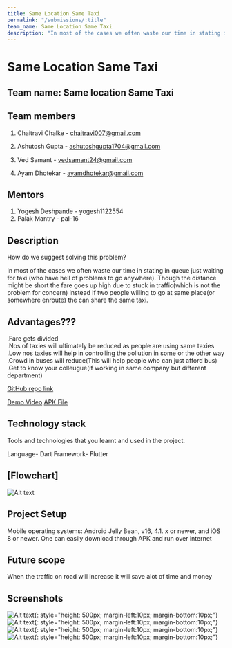 ```yaml
---
title: Same Location Same Taxi
permalink: "/submissions/:title"
team_name: Same Location Same Taxi
description: "In most of the cases we often waste our time in stating in queue just waiting for taxi (who have hell of problems to go anywhere). Though the distance might be short the fare goes up high due to stuck in traffic(which is not the problem for concern) instead if two people willing to go at same place(or somewhere enroute) the can share the same taxi."
---
```


# Same Location Same Taxi

## Team name: Same location Same Taxi

## Team members

1. Chaitravi Chalke - chaitravi007@gmail.com

2. Ashutosh Gupta - ashutoshgupta1704@gmail.com

3. Ved Samant - vedsamant24@gmail.com

4. Ayam Dhotekar - ayamdhotekar@gmail.com

## Mentors

1. Yogesh Deshpande - yogesh1122554
2. Palak Mantry - pal-16


## Description

How do we suggest solving this problem?

In most of the cases we often waste our time in stating in queue just waiting for taxi (who have hell of problems to go anywhere). Though the distance might be short the fare goes up high due to stuck in traffic(which is not the problem for concern) instead if two people willing to go at same place(or somewhere enroute) the can share the same taxi.


## Advantages???

.Fare gets divided  
.Nos of taxies will ultimately be reduced as people are using same taxies
.Low nos taxies will help in controlling the pollution in some or the other way
.Crowd in buses will reduce(This will help people who can just afford bus)
.Get to know your colleugue(if working in same company but different department)


[GitHub repo link](https://github.com/ashu-pixel/Same-location-same-cab)

[Demo Video](https://drive.google.com/drive/folders/1gskYiCOjORkOESwn4YyHuAym87MjfFKz?usp=sharing)
[APK File](https://drive.google.com/file/d/1ui-Fai41RLQeoxrtrnWaRNEa5IpR4Hsx/view?usp=sharing)

## Technology stack
Tools and technologies that you learnt and used in the project.

Language- Dart
Framework- Flutter

## [Flowchart]

![Alt text](https://raw.githubusercontent.com/ashu-pixel/Same-location-same-cab/master/FLOWCHART.jpeg)


## Project Setup
Mobile operating systems: Android Jelly Bean, v16, 4.1. x or newer, and iOS 8 or newer.
One can easily download through APK and run over internet

## Future scope
When the traffic on road will increase it will save alot of time and money 


## Screenshots
![Alt text](https://raw.githubusercontent.com/ashu-pixel/Same-location-same-cab/master/Additional%20features.jpg){: style="height: 500px; margin-left:10px; margin-bottom:10px;"}
![Alt text](https://raw.githubusercontent.com/ashu-pixel/Same-location-same-cab/master/Connect%20To%20User.jpg){: style="height: 500px; margin-left:10px; margin-bottom:10px;"}
![Alt text](https://raw.githubusercontent.com/ashu-pixel/Same-location-same-cab/master/Login%20Screen.jpg){: style="height: 500px; margin-left:10px; margin-bottom:10px;"}
![Alt text](https://raw.githubusercontent.com/ashu-pixel/Same-location-same-cab/master/Taxi%20Rates(Mumbai).jpg){: style="height: 500px; margin-left:10px; margin-bottom:10px;"}




